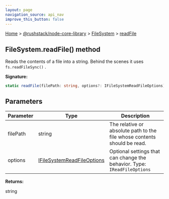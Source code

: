 ```yaml
---
layout: page
navigation_source: api_nav
improve_this_button: false
---
```



[Home](./index.md) &gt; [@rushstack/node-core-library](./node-core-library.md) &gt; [FileSystem](./node-core-library.filesystem.md) &gt; [readFile](./node-core-library.filesystem.readfile.md)

## FileSystem.readFile() method

Reads the contents of a file into a string. Behind the scenes it uses `fs.readFileSync()` .

<b>Signature:</b>

```typescript
static readFile(filePath: string, options?: IFileSystemReadFileOptions): string;
```

## Parameters

|  Parameter | Type | Description |
|  --- | --- | --- |
|  filePath | string | The relative or absolute path to the file whose contents should be read. |
|  options | [IFileSystemReadFileOptions](./node-core-library.ifilesystemreadfileoptions.md) | Optional settings that can change the behavior. Type: <code>IReadFileOptions</code> |

<b>Returns:</b>

string
